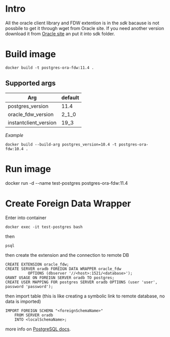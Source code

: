# Intro
All the oracle client library and FDW extention is in the _sdk_ bacause is not possbile to get it through wget from Oracle site.
If you need another version download it from [Oracle site](https://www.oracle.com/database/technologies/instant-client/downloads.html) an put it into sdk folder.
# Build image
```console
docker build -t postgres-ora-fdw:11.4 .
```
## Supported args

| Arg                   | default       |
| -------------         | ------------- |
| postgres_version      | 11.4          |
| oracle_fdw_version    | 2_1_0         |
| instantclient_version | 19_3          |

*Example*
```console
docker build --build-arg postgres_version=10.4 -t postgres-ora-fdw:10.4 .
```
# Run image
docker run -d  --name test-postgres postgres-ora-fdw:11.4

# Create Foreign Data Wrapper
Enter into container
```console
docker exec -it test-postgres bash
```

then

```console
psql
```

then create the extension and the connection to remote DB

```console
CREATE EXTENSION oracle_fdw;
CREATE SERVER oradb FOREIGN DATA WRAPPER oracle_fdw
          OPTIONS (dbserver '//<host>:1521/<database>');
GRANT USAGE ON FOREIGN SERVER oradb TO postgres;
CREATE USER MAPPING FOR postgres SERVER oradb OPTIONS (user 'user', password 'password');
```
then import table (this is like creating a symbolic link to remote database, no data is imported)
```console
IMPORT FOREIGN SCHEMA "<foreignSchemaName>"
    FROM SERVER oradb
    INTO <localSchemaName>;
```

more info on [PostgreSQL docs](https://www.postgresql.org/docs/10/sql-importforeignschema.html).